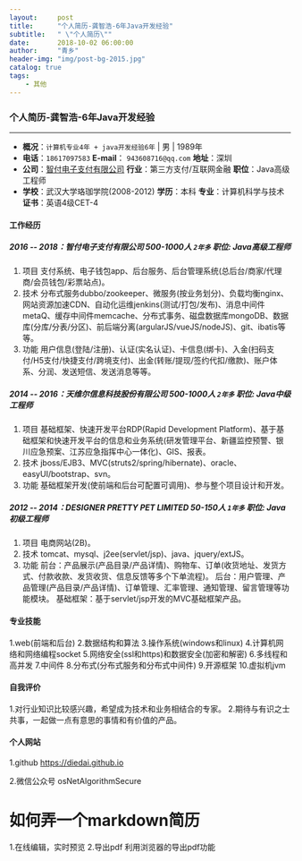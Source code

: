 ```yaml
---
layout:     post
title:      "个人简历-龚智浩-6年Java开发经验"
subtitle:   " \"个人简历\""
date:       2018-10-02 06:00:00
author:     "青乡"
header-img: "img/post-bg-2015.jpg"
catalog: true
tags:
    - 其他
---
```



### 个人简历-龚智浩-6年Java开发经验
---
-  **概况**：`计算机专业4年 + java开发经验6年` | 男 | 1989年
-  **电话**：`18617097583`  **E-mail**： `943608716@qq.com` **地址**：深圳
- **公司**：[智付电子支付有限公司](http://www.dinpay.com)     **行业**：第三方支付/互联网金融 **职位**：Java高级工程师
- **学校**：武汉大学珞珈学院(2008-2012)  **学历**：本科 **专业**：计算机科学与技术 **证书**：英语4级CET-4

#### 工作经历
##### 2016 -- 2018：智付电子支付有限公司 500-1000人 `2年多` 职位: Java高级工程师
1. 项目
支付系统、电子钱包app、后台服务、后台管理系统(总后台/商家/代理商/会员钱包/彩票站点)。
2. 技术
分布式服务dubbo/zookeeper、微服务(按业务划分)、负载均衡nginx、网站资源加速CDN、自动化运维jenkins(测试/打包/发布)、消息中间件metaQ、缓存中间件memcache、分布式事务、磁盘数据库mongoDB、数据库(分库/分表/分区)、前后端分离(argularJS/vueJS/nodeJS)、git、ibatis等等。
3. 功能
用户信息(登陆/注册)、认证(实名认证)、卡信息(绑卡)、入金(扫码支付/H5支付/快捷支付/跨境支付)、出金(转账/提现/签约代扣/缴款)、账户体系、分润、发送短信、发送消息等等。

##### 2014 -- 2016：天维尔信息科技股份有限公司 500-1000人 `2年多` 职位: Java中级工程师
1. 项目
 基础框架、快速开发平台RDP(Rapid Development Platform)、基于基础框架和快速开发平台的信息和业务系统(研发管理平台、新疆监控预警、银川应急预案、江苏应急指挥中心一体化)、GIS、报表。
2. 技术
jboss/EJB3、MVC(struts2/spring/hibernate)、oracle、easyUI/bootstrap、svn。
3. 功能
基础框架开发(使前端和后台可配置可调用)、参与整个项目设计和开发。

##### 2012 -- 2014：DESIGNER PRETTY PET LIMITED 50-150人 `1年多` 职位: Java初级工程师
1. 项目
电商网站(2B)。
2. 技术
tomcat、mysql、j2ee(servlet/jsp)、java、jquery/extJS。
3. 功能
 前台：产品展示(产品目录/产品详情)、购物车、订单(收货地址、发货方式、付款收款、发货收货、信息反馈等多个下单流程)。
 后台：用户管理、产品管理(产品目录/产品详情)、订单管理、汇率管理、通知管理、留言管理等功能模块。
 基础框架：基于servlet/jsp开发的MVC基础框架产品。

#### 专业技能
1.web(前端和后台)
2.数据结构和算法
3.操作系统(windows和linux)
4.计算机网络和网络编程socket
5.网络安全(ssl和https)和数据安全(加密和解密)
6.多线程和高并发
7.中间件
8.分布式(分布式服务和分布式中间件)
9.开源框架
10.虚拟机jvm

#### 自我评价
1.对行业知识比较感兴趣，希望成为技术和业务相结合的专家。
2.期待与有识之士共事，一起做一点有意思的事情和有价值的产品。

#### 个人网站
1.github
https://diedai.github.io

2.微信公众号
osNetAlgorithmSecure


# 如何弄一个markdown简历
1.在线编辑，实时预览
2.导出pdf
利用浏览器的导出pdf功能
